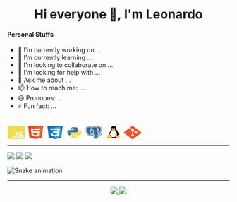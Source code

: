 <h1 align = "center"> Hi everyone 👋, I'm Leonardo </h1>

<h4> Personal Stuffs </h4>

- 🔭 I’m currently working on ...
- 🌱 I’m currently learning ...
- 👯 I’m looking to collaborate on ...
- 🤔 I’m looking for help with ...
- 💬 Ask me about ...
- 📫 How to reach me: ...
- 😄 Pronouns: ...
- ⚡ Fun fact: ...
  
<div style="display: inline_block"><br>
  <img align="center" alt="Leo-Js" height="30" width="40" src="https://raw.githubusercontent.com/devicons/devicon/master/icons/javascript/javascript-plain.svg">
  <img align="center" alt="Leo-HTML" height="30" width="40" src="https://raw.githubusercontent.com/devicons/devicon/master/icons/html5/html5-original.svg">
  <img align="center" alt="Leo-CSS" height="30" width="40" src="https://raw.githubusercontent.com/devicons/devicon/master/icons/css3/css3-original.svg">
  <img align="center" alt="Leo-Python" height="30" width="40" src="https://raw.githubusercontent.com/devicons/devicon/master/icons/python/python-original.svg">
  <img align="center" alt="Leo-Post" width="40" height="30"src="https://raw.githubusercontent.com/devicons/devicon/master/icons/postgresql/postgresql-plain.svg">
  <img align="center" alt="Leo-Linux" width="40" height="30" src="https://raw.githubusercontent.com/devicons/devicon/master/icons/linux/linux-original.svg">
  <img align="center" alt="Leo-git" width="40" height="30" src="https://raw.githubusercontent.com/devicons/devicon/master/icons/git/git-original.svg">
</div>

<hr>

<div> 
 
  <a href="https://instagram.com/leonardolg_" target="_blank"><img src="https://img.shields.io/badge/-Instagram-%23E4405F?style=for-the-badge&logo=instagram&logoColor=white" target="_blank"></a>
  <a href = "mailto:leonardorc.geo@gmail.com"><img src="https://img.shields.io/badge/-Gmail-%23333?style=for-the-badge&logo=gmail&logoColor=white" target="_blank"></a>
  <a href="https://www.linkedin.com/in/leonardo-gs" target="_blank"><img src="https://img.shields.io/badge/-LinkedIn-%230077B5?style=for-the-badge&logo=linkedin&logoColor=white" target="_blank"></a> 
 
  ![Snake animation](https://github.com/leosilvalg/leosilvalg/blob/output/github-contribution-grid-snake.svg)
 
</div>


<hr>

<div align="center">
  <a href="https://github.com/leosilvalg">
    <img height="150em" src="https://github-readme-stats.vercel.app/api?username=leosilvalg&show_icons=true&theme=dracula&include_all_commits=true&count_private=true"/>
  <img height="150em" src="https://github-readme-stats.vercel.app/api/top-langs/?username=leosilvalg&layout=compact&langs_count=7&theme=dracula"/>
</div>
